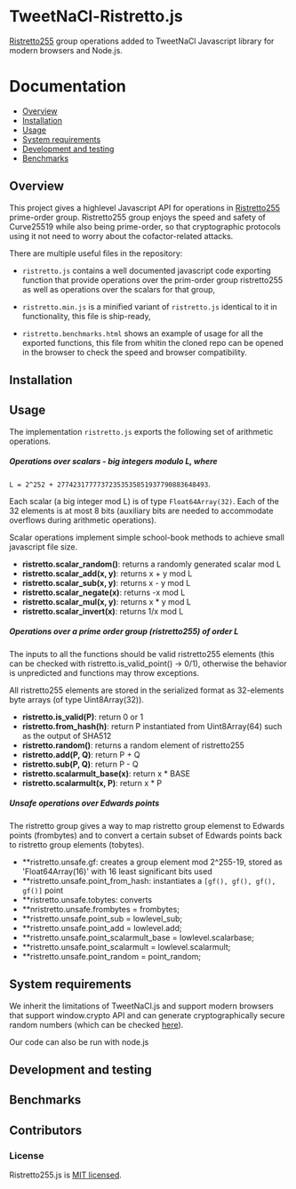 TweetNaCl-Ristretto.js
============

[Ristretto255](https://ristretto.group/) group operations added to TweetNaCl Javascript library
for modern browsers and Node.js.

Documentation
=============

* [Overview](#overview)
* [Installation](#installation)
* [Usage](#usage)
* [System requirements](#system-requirements)
* [Development and testing](#development-and-testing)
* [Benchmarks](#benchmarks)

Overview
--------

This project gives a highlevel Javascript API for operations in [Ristretto255](https://ristretto.group/) prime-order group.
Ristretto255 group enjoys the speed and safety of Curve25519 while also being prime-order, so that cryptographic protocols using it not need to worry about the cofactor-related attacks.

There are multiple useful files in the repository:

* `ristretto.js` contains a well documented javascript code exporting function that provide operations over the prim-order group ristretto255 as well as operations over the scalars for that group,

* `ristretto.min.js` is a minified variant of `ristretto.js` identical to it in functionality, this file is ship-ready,

* `ristretto.benchmarks.html` shows an example of usage for all the exported functions, this file from whitin the cloned repo can be opened in the browser to check the speed and browser compatibility.

Installation
------------

Usage
-----

The implementation `ristretto.js` exports the following set of arithmetic operations.

##### Operations over scalars - big integers modulo L, where
`L = 2^252 + 27742317777372353535851937790883648493`.

Each scalar (a big integer mod L) is of type `Float64Array(32)`. Each of the 32 elements is at most 8 bits (auxiliary bits are needed to accommodate overflows during arithmetic operations).

Scalar operations implement simple school-book methods to achieve small javascript file size.

* **ristretto.scalar_random()**: returns a randomly generated scalar mod L
* **ristretto.scalar_add(x, y)**: returns x + y mod L
* **ristretto.scalar_sub(x, y)**: returns x - y mod L
* **ristretto.scalar_negate(x)**: returns -x mod L
* **ristretto.scalar_mul(x, y)**: returns x * y mod L
* **ristretto.scalar_invert(x)**: returns 1/x mod L

##### Operations over a prime order group (ristretto255) of order L

The inputs to all the functions should be valid ristretto255 elements (this can be checked with ristretto.is_valid_point() -> 0/1), otherwise the behavior is unpredicted and functions may throw exceptions.

All ristretto255 elements are stored in the serialized format as 32-elements byte arrays (of type Uint8Array(32)).

* **ristretto.is_valid(P)**: return 0 or 1
* **ristretto.from_hash(h)**: return P instantiated from Uint8Array(64) such as the output of SHA512
* **ristretto.random()**: returns a random element of ristretto255
* **ristretto.add(P, Q)**: return P + Q
* **ristretto.sub(P, Q)**: return P - Q
* **ristretto.scalarmult_base(x)**: return x * BASE
* **ristretto.scalarmult(x, P)**: return x * P

##### Unsafe operations over Edwards points

The ristretto group gives a way to map ristretto group elemenst to Edwards points (frombytes) and to convert a certain subset of Edwards points back to ristretto group elements (tobytes).

* **ristretto.unsafe.gf: creates a group element mod 2^255-19, stored as 'Float64Array(16)' with 16 least significant bits used
* **ristretto.unsafe.point_from_hash: instantiates a `[gf(), gf(), gf(), gf()]` point
* **ristretto.unsafe.tobytes: converts
* **nristretto.unsafe.frombytes = frombytes;
* **ristretto.unsafe.point_sub = lowlevel_sub;
* **ristretto.unsafe.point_add = lowlevel.add;
* **ristretto.unsafe.point_scalarmult_base = lowlevel.scalarbase;
* **ristretto.unsafe.point_scalarmult = lowlevel.scalarmult;
* **ristretto.unsafe.point_random = point_random;


System requirements
-------------------

We inherit the limitations of TweetNaCl.js and support modern browsers that support
window.crypto API and can generate cryptographically secure random numbers (which can be checked [here](https://caniuse.com/#feat=getrandomvalues)).

Our code can also be run with node.js

Development and testing
------------------------

Benchmarks
----------

Contributors
------------

### License
Ristretto255.js is [MIT licensed](./LICENSE).
